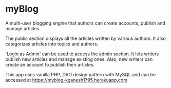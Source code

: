 # myBlog
A multi-user blogging engine that authors can create accounts, publish and manage articles.

The public section displays all the articles written by various authors. It also categorizes articles into topics and authors.

'Login as Admin' can be used to access the admin section. It lets writers publish new articles and manage existing ones. Also, new writers can create an account to publish their articles.

This app uses vanilla PHP, DAO design pattern with MySQL and can be accessed at https://myblog-kganesh1795.herokuapp.com
